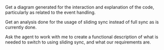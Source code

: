Get a diagram generated for the interaction and explanation of the code, particularly as related to the event handling.

Get an analysis done for the usage of sliding sync instead of full sync as is currently done.

Ask the agent to work with me to create a functional description of what is needed to switch to using sliding sync, and what our requirements are.